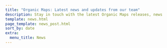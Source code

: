 ```yaml
---
title: "Organic Maps: Latest news and updates from our team"
description: Stay in touch with the latest Organic Maps releases, news and updates from our team
template: news.html
page_template: news_post.html
sort_by: date
extra:
  menu_title: News
---
```


